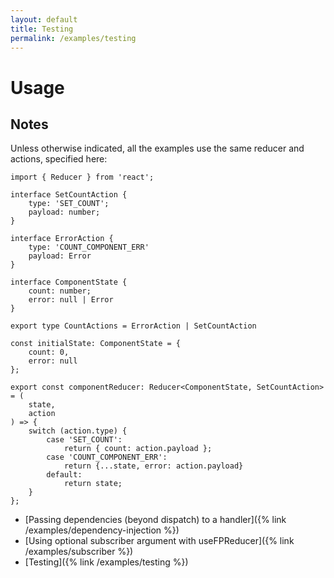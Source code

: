 ```yaml
---
layout: default
title: Testing
permalink: /examples/testing
---
```

# Usage

## Notes

Unless otherwise indicated, all the examples use the same reducer and actions, specified here:
```
import { Reducer } from 'react';

interface SetCountAction {
	type: 'SET_COUNT';
	payload: number;
}

interface ErrorAction {
	type: 'COUNT_COMPONENT_ERR'
	payload: Error
}

interface ComponentState {
	count: number;
	error: null | Error
}

export type CountActions = ErrorAction | SetCountAction

const initialState: ComponentState = {
	count: 0,
	error: null
};

export const componentReducer: Reducer<ComponentState, SetCountAction> = (
	state,
	action
) => {
	switch (action.type) {
		case 'SET_COUNT':
			return { count: action.payload };
		case 'COUNT_COMPONENT_ERR':
			return {...state, error: action.payload}
		default:
			return state;
	}
};
```
-	[Passing dependencies (beyond dispatch) to a handler]({% link /examples/dependency-injection %})
-	[Using optional subscriber argument with useFPReducer]({% link /examples/subscriber %})
-	[Testing]({% link /examples/testing %})